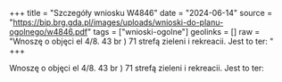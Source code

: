 +++
title = "Szczegóły wniosku W4846"
date = "2024-06-14"
source = "https://bip.brg.gda.pl/images/uploads/wnioski-do-planu-ogolnego/w4846.pdf"
tags = ["wnioski-ogolne"]
geolinks = []
raw = "Wnoszę o objęci el 4/8. 43 br ) 71 strefą zieleni i rekreacii. Jest to ter: "
+++

Wnoszę o objęci el 4/8. 43 br ) 71 strefą zieleni i rekreacii. Jest to ter:



